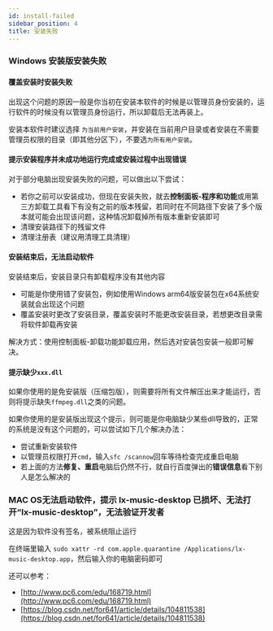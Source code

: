 ```yaml
---
id: install-failed
sidebar_position: 4
title: 安装失败
---
```


### Windows 安装版安装失败

#### 覆盖安装时安装失败

出现这个问题的原因一般是你当初在安装本软件的时候是以管理员身份安装的，运行软件的时候没有以管理员身份运行，所以卸载后无法再装上。

安装本软件时建议选择 `为当前用户安装`，并安装在当前用户目录或者安装在不需要管理员权限的目录（即其他分区下），不要选`为所有用户安装`。

#### 提示安装程序并未成功地运行完成或安装过程中出现错误

对于部分电脑出现安装失败的问题，可以做出以下尝试：

- 若你之前可以安装成功，但现在安装失败，就去**控制面板-程序和功能**或用第三方卸载工具看下有没有之前的版本残留，若同时在不同路径下安装了多个版本就可能会出现该问题，这种情况卸载掉所有版本重新安装即可
- 清理安装路径下的残留文件
- 清理注册表（建议用清理工具清理）

#### 安装结束后，无法启动软件

安装结束后，安装目录只有卸载程序没有其他内容

- 可能是你使用错了安装包，例如使用Windows arm64版安装包在x64系统安装就会出现这个问题
- 覆盖安装时更改了安装目录，覆盖安装时不能更改安装目录，若想更改目录需将软件卸载再安装

解决方式：使用控制面板-卸载功能卸载应用，然后选对安装包安装一般即可解决。

#### 提示缺少`xxx.dll`

如果你使用的是免安装版（压缩包版），则需要将所有文件解压出来才能运行，否则将提示缺失`ffmpeg.dll`之类的问题。

如果你使用的是安装版出现这个提示，则可能是你电脑缺少某些dll导致的，正常的系统是没有这个问题的，可以尝试如下几个解决办法：

- 尝试重新安装软件
- 以管理员权限打开`cmd`，输入`sfc /scannow`回车等待检查完成重启电脑
- 若上面的方法**修复、重启**电脑后仍然不行，就自行百度弹出的**错误信息**看下别人是怎么解决的

### MAC OS无法启动软件，提示 lx-music-desktop 已损坏、无法打开“lx-music-desktop”，无法验证开发者

这是因为软件没有签名，被系统阻止运行

在终端里输入 `sudo xattr -rd com.apple.quarantine /Applications/lx-music-desktop.app`，然后输入你的电脑密码即可

还可以参考：

- [http://www.pc6.com/edu/168719.html](http://www.pc6.com/edu/168719.html)
- [https://blog.csdn.net/for641/article/details/104811538](https://blog.csdn.net/for641/article/details/104811538)
